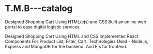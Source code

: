 # T.M.B---catalog
Designed Shopping Cart Using HTML(ejs) and CSS
Built an online web portal to ease digital logistic services,


Designed Shopping Cart Using HTML and CSS
Implemented React Components For Product List, Filter, Cart.
Technologies Used - Node.js, Express and MongoDB for the backend. And Ejs for frontend.

